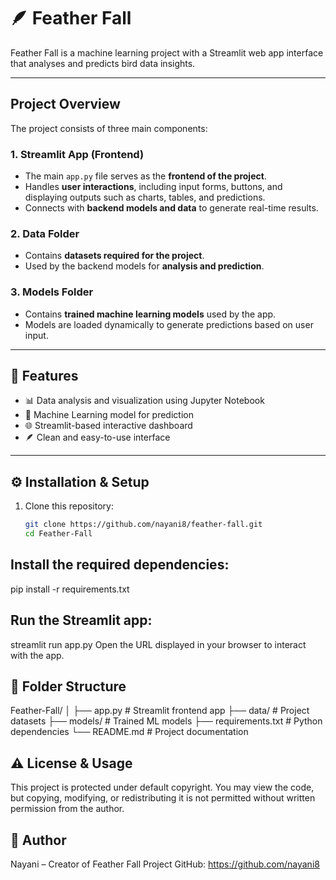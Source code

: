 # 🪶 Feather Fall

Feather Fall is a machine learning project with a Streamlit web app interface that analyses and predicts bird data insights.

---

## Project Overview

The project consists of three main components:

### 1. Streamlit App (Frontend)
- The main `app.py` file serves as the **frontend of the project**.
- Handles **user interactions**, including input forms, buttons, and displaying outputs such as charts, tables, and predictions.
- Connects with **backend models and data** to generate real-time results.

### 2. Data Folder
- Contains **datasets required for the project**.
- Used by the backend models for **analysis and prediction**.

### 3. Models Folder
- Contains **trained machine learning models** used by the app.
- Models are loaded dynamically to generate predictions based on user input.

---

## 🚀 Features
- 📊 Data analysis and visualization using Jupyter Notebook  
- 🧠 Machine Learning model for prediction  
- 🌐 Streamlit-based interactive dashboard  
- 🪶 Clean and easy-to-use interface  

---

## ⚙️ Installation & Setup

1. Clone this repository:
   ```bash
   git clone https://github.com/nayani8/feather-fall.git
   cd Feather-Fall


## Install the required dependencies:
pip install -r requirements.txt

## Run the Streamlit app:
streamlit run app.py
Open the URL displayed in your browser to interact with the app.

## 📂 Folder Structure
Feather-Fall/
│
├── app.py           # Streamlit frontend app
├── data/            # Project datasets
├── models/          # Trained ML models
├── requirements.txt # Python dependencies
└── README.md        # Project documentation

## ⚠️ License & Usage
This project is protected under default copyright.
You may view the code, but copying, modifying, or redistributing it is not permitted without written permission from the author.

## 👤 Author
Nayani – Creator of Feather Fall Project
GitHub: https://github.com/nayani8
